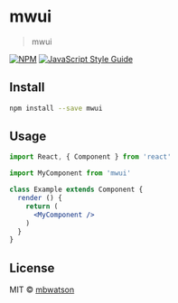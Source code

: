 # mwui

> mwui

[![NPM](https://img.shields.io/npm/v/mwui.svg)](https://www.npmjs.com/package/mwui) [![JavaScript Style Guide](https://img.shields.io/badge/code_style-standard-brightgreen.svg)](https://standardjs.com)

## Install

```bash
npm install --save mwui
```

## Usage

```jsx
import React, { Component } from 'react'

import MyComponent from 'mwui'

class Example extends Component {
  render () {
    return (
      <MyComponent />
    )
  }
}
```

## License

MIT © [mbwatson](https://github.com/mbwatson)
